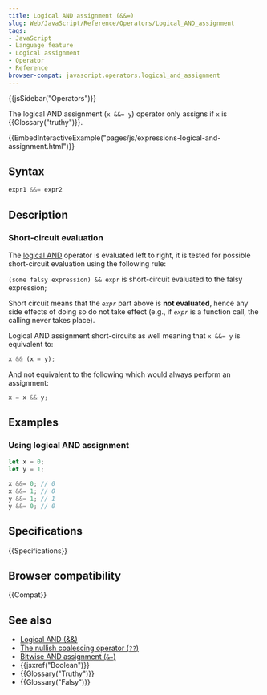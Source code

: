 ```yaml
---
title: Logical AND assignment (&&=)
slug: Web/JavaScript/Reference/Operators/Logical_AND_assignment
tags:
- JavaScript
- Language feature
- Logical assignment
- Operator
- Reference
browser-compat: javascript.operators.logical_and_assignment
---
```

{{jsSidebar("Operators")}}

The logical AND assignment (`x &&= y`) operator only assigns if `x` is
{{Glossary("truthy")}}.

{{EmbedInteractiveExample("pages/js/expressions-logical-and-assignment.html")}}

## Syntax

```js
expr1 &&= expr2
```

## Description

### Short-circuit evaluation

The [logical AND](/en-US/docs/Web/JavaScript/Reference/Operators/Logical_AND)
operator is evaluated left to right, it is tested for possible short-circuit
evaluation using the following rule:

`(some falsy expression) && expr` is short-circuit evaluated to the falsy
expression;

Short circuit means that the <code><em>expr</em></code> part above is **not
evaluated**, hence any side effects of doing so do not take effect (e.g., if <code><em>expr</em></code> is a function call, the calling never takes place).

Logical AND assignment short-circuits as well meaning that `x &&= y` is
equivalent to:

```js
x && (x = y);
```

And not equivalent to the following which would always perform an assignment:

```js example-bad
x = x && y;
```

## Examples

### Using logical AND assignment

```js
let x = 0;
let y = 1;

x &&= 0; // 0
x &&= 1; // 0
y &&= 1; // 1
y &&= 0; // 0
```

## Specifications

{{Specifications}}

## Browser compatibility

{{Compat}}

## See also

*   [Logical AND (&&)](/en-US/docs/Web/JavaScript/Reference/Operators/Logical_AND)
*   [The nullish coalescing operator (`??`)](/en-US/docs/Web/JavaScript/Reference/Operators/Nullish_coalescing_operator)
*   [Bitwise AND assignment (`&=`)](/en-US/docs/Web/JavaScript/Reference/Operators/Bitwise_AND_assignment)
*   {{jsxref("Boolean")}}
*   {{Glossary("Truthy")}}
*   {{Glossary("Falsy")}}
